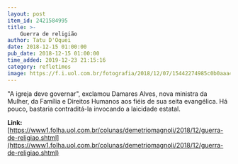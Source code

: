 ```yaml
---
layout: post
item_id: 2421584995
title: >-
    Guerra de religião
author: Tatu D'Oquei
date: 2018-12-15 01:00:00
pub_date: 2018-12-15 01:00:00
time_added: 2019-12-23 21:15:16
category: refletimos
image: https://f.i.uol.com.br/fotografia/2018/12/07/15442274985c0b0aaa4f5e8_1544227498_3x2_rt.jpg
---
```


"A igreja deve governar", exclamou Damares Alves, nova ministra da Mulher, da Família e Direitos Humanos aos fiéis de sua seita evangélica. Há pouco, bastaria contraditá-la invocando a laicidade estatal.

**Link:** [https://www1.folha.uol.com.br/colunas/demetriomagnoli/2018/12/guerra-de-religiao.shtml](https://www1.folha.uol.com.br/colunas/demetriomagnoli/2018/12/guerra-de-religiao.shtml)

